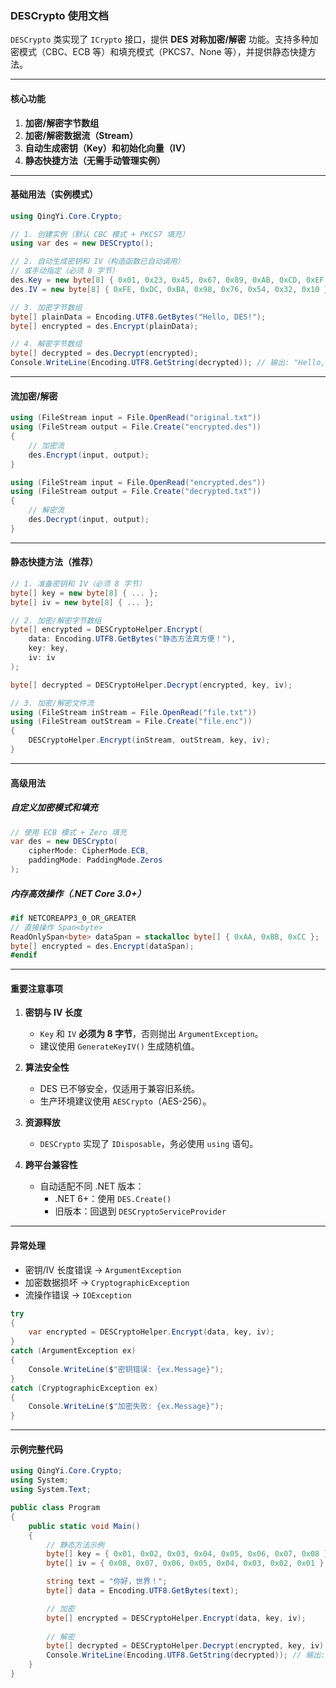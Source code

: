 ﻿### DESCrypto 使用文档  

`DESCrypto` 类实现了 `ICrypto` 接口，提供 **DES 对称加密/解密** 功能。支持多种加密模式（CBC、ECB 等）和填充模式（PKCS7、None 等），并提供静态快捷方法。

---

#### **核心功能**
1. **加密/解密字节数组**
2. **加密/解密数据流（Stream）**
3. **自动生成密钥（Key）和初始化向量（IV）**
4. **静态快捷方法（无需手动管理实例）**

---

#### **基础用法（实例模式）**
```csharp
using QingYi.Core.Crypto;

// 1. 创建实例（默认 CBC 模式 + PKCS7 填充）
using var des = new DESCrypto();

// 2. 自动生成密钥和 IV（构造函数已自动调用）
// 或手动指定（必须 8 字节）
des.Key = new byte[8] { 0x01, 0x23, 0x45, 0x67, 0x89, 0xAB, 0xCD, 0xEF };
des.IV = new byte[8] { 0xFE, 0xDC, 0xBA, 0x98, 0x76, 0x54, 0x32, 0x10 };

// 3. 加密字节数组
byte[] plainData = Encoding.UTF8.GetBytes("Hello, DES!");
byte[] encrypted = des.Encrypt(plainData);

// 4. 解密字节数组
byte[] decrypted = des.Decrypt(encrypted);
Console.WriteLine(Encoding.UTF8.GetString(decrypted)); // 输出: "Hello, DES!"
```

---

#### **流加密/解密**
```csharp
using (FileStream input = File.OpenRead("original.txt"))
using (FileStream output = File.Create("encrypted.des"))
{
    // 加密流
    des.Encrypt(input, output);
}

using (FileStream input = File.OpenRead("encrypted.des"))
using (FileStream output = File.Create("decrypted.txt"))
{
    // 解密流
    des.Decrypt(input, output);
}
```

---

#### **静态快捷方法（推荐）**
```csharp
// 1. 准备密钥和 IV（必须 8 字节）
byte[] key = new byte[8] { ... };
byte[] iv = new byte[8] { ... };

// 2. 加密/解密字节数组
byte[] encrypted = DESCryptoHelper.Encrypt(
    data: Encoding.UTF8.GetBytes("静态方法真方便！"),
    key: key,
    iv: iv
);

byte[] decrypted = DESCryptoHelper.Decrypt(encrypted, key, iv);

// 3. 加密/解密文件流
using (FileStream inStream = File.OpenRead("file.txt"))
using (FileStream outStream = File.Create("file.enc"))
{
    DESCryptoHelper.Encrypt(inStream, outStream, key, iv);
}
```

---

#### **高级用法**
##### 自定义加密模式和填充
```csharp
// 使用 ECB 模式 + Zero 填充
var des = new DESCrypto(
    cipherMode: CipherMode.ECB, 
    paddingMode: PaddingMode.Zeros
);
```

##### 内存高效操作（.NET Core 3.0+）
```csharp
#if NETCOREAPP3_0_OR_GREATER
// 直接操作 Span<byte>
ReadOnlySpan<byte> dataSpan = stackalloc byte[] { 0xAA, 0xBB, 0xCC };
byte[] encrypted = des.Encrypt(dataSpan);
#endif
```

---

#### **重要注意事项**
1. **密钥与 IV 长度**  
   - `Key` 和 `IV` **必须为 8 字节**，否则抛出 `ArgumentException`。
   - 建议使用 `GenerateKeyIV()` 生成随机值。

2. **算法安全性**  
   - DES 已不够安全，仅适用于兼容旧系统。
   - 生产环境建议使用 `AESCrypto`（AES-256）。

3. **资源释放**  
   - `DESCrypto` 实现了 `IDisposable`，务必使用 `using` 语句。

4. **跨平台兼容性**  
   - 自动适配不同 .NET 版本：
     - .NET 6+：使用 `DES.Create()`
     - 旧版本：回退到 `DESCryptoServiceProvider`

---

#### **异常处理**
- 密钥/IV 长度错误 → `ArgumentException`
- 加密数据损坏 → `CryptographicException`
- 流操作错误 → `IOException`

```csharp
try
{
    var encrypted = DESCryptoHelper.Encrypt(data, key, iv);
}
catch (ArgumentException ex)
{
    Console.WriteLine($"密钥错误: {ex.Message}");
}
catch (CryptographicException ex)
{
    Console.WriteLine($"加密失败: {ex.Message}");
}
```

---

#### **示例完整代码**
```csharp
using QingYi.Core.Crypto;
using System;
using System.Text;

public class Program
{
    public static void Main()
    {
        // 静态方法示例
        byte[] key = { 0x01, 0x02, 0x03, 0x04, 0x05, 0x06, 0x07, 0x08 };
        byte[] iv = { 0x08, 0x07, 0x06, 0x05, 0x04, 0x03, 0x02, 0x01 };

        string text = "你好，世界！";
        byte[] data = Encoding.UTF8.GetBytes(text);

        // 加密
        byte[] encrypted = DESCryptoHelper.Encrypt(data, key, iv);
        
        // 解密
        byte[] decrypted = DESCryptoHelper.Decrypt(encrypted, key, iv);
        Console.WriteLine(Encoding.UTF8.GetString(decrypted)); // 输出: "你好，世界！"
    }
}
```
